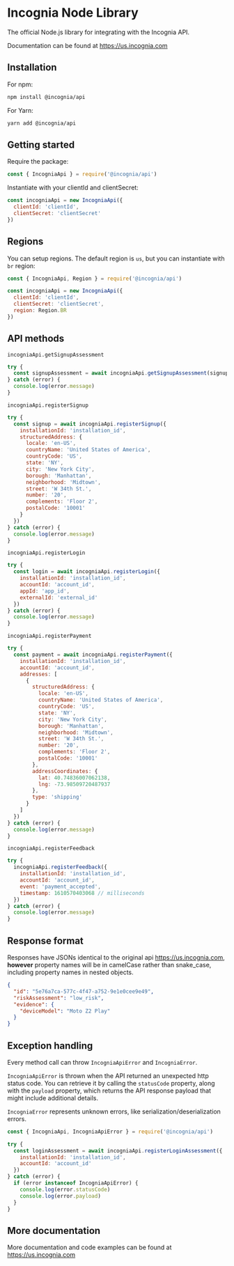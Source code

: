 # Incognia Node Library

The official Node.js library for integrating with the Incognia API.

Documentation can be found at <https://us.incognia.com>

## Installation

For npm:

```sh
npm install @incognia/api
```

For Yarn:

```sh
yarn add @incognia/api
```

## Getting started

Require the package:

```js
const { IncogniaApi } = require('@incognia/api')
```

Instantiate with your clientId and clientSecret:

```js
const incogniaApi = new IncogniaApi({
  clientId: 'clientId',
  clientSecret: 'clientSecret'
})
```

## Regions

You can setup regions. The default region is `us`, but you can instantiate with `br` region:

```js
const { IncogniaApi, Region } = require('@incognia/api')

const incogniaApi = new IncogniaApi({
  clientId: 'clientId',
  clientSecret: 'clientSecret',
  region: Region.BR
})
```

## API methods

`incogniaApi.getSignupAssessment`

```js
try {
  const signupAssessment = await incogniaApi.getSignupAssessment(signupId)
} catch (error) {
  console.log(error.message)
}
```

`incogniaApi.registerSignup`

```js
try {
  const signup = await incogniaApi.registerSignup({
    installationId: 'installation_id',
    structuredAddress: {
      locale: 'en-US',
      countryName: 'United States of America',
      countryCode: 'US',
      state: 'NY',
      city: 'New York City',
      borough: 'Manhattan',
      neighborhood: 'Midtown',
      street: 'W 34th St.',
      number: '20',
      complements: 'Floor 2',
      postalCode: '10001'
    }
  })
} catch (error) {
  console.log(error.message)
}
```

`incogniaApi.registerLogin`

```js
try {
  const login = await incogniaApi.registerLogin({
    installationId: 'installation_id',
    accountId: 'account_id',
    appId: 'app_id',
    externalId: 'external_id'
  })
} catch (error) {
  console.log(error.message)
}
```

`incogniaApi.registerPayment`

```js
try {
  const payment = await incogniaApi.registerPayment({
    installationId: 'installation_id',
    accountId: 'account_id',
    addresses: [
      {
        structuredAddress: {
          locale: 'en-US',
          countryName: 'United States of America',
          countryCode: 'US',
          state: 'NY',
          city: 'New York City',
          borough: 'Manhattan',
          neighborhood: 'Midtown',
          street: 'W 34th St.',
          number: '20',
          complements: 'Floor 2',
          postalCode: '10001'
        },
        addressCoordinates: {
          lat: 40.74836007062138,
          lng: -73.98509720487937
        },
        type: 'shipping'
      }
    ]
  })
} catch (error) {
  console.log(error.message)
}
```

`incogniaApi.registerFeedback`

```js
try {
  incogniaApi.registerFeedback({
    installationId: 'installation_id',
    accountId: 'account_id',
    event: 'payment_accepted',
    timestamp: 1610570403068 // milliseconds
  })
} catch (error) {
  console.log(error.message)
}
```

## Response format

Responses have JSONs identical to the original api <https://us.incognia.com>, **however** property names will be in camelCase rather than snake_case, including property names in nested objects.

```json
{
  "id": "5e76a7ca-577c-4f47-a752-9e1e0cee9e49",
  "riskAssessment": "low_risk",
  "evidence": {
    "deviceModel": "Moto Z2 Play"
  }
}
```

## Exception handling

Every method call can throw `IncogniaApiError` and `IncogniaError`.

`IncogniaApiError` is thrown when the API returned an unexpected http status code. You can retrieve it by calling the `statusCode` property, along with the `payload` property, which returns the API response payload that might include additional details.

`IncogniaError` represents unknown errors, like serialization/deserialization errors.

```js
const { IncogniaApi, IncogniaApiError } = require('@incognia/api')

try {
  const loginAssessment = await incogniaApi.registerLoginAssessment({
    installationId: 'installation_id',
    accountId: 'account_id'
  })
} catch (error) {
  if (error instanceof IncogniaApiError) {
    console.log(error.statusCode)
    console.log(error.payload)
  }
}
```

## More documentation

More documentation and code examples can be found at <https://us.incognia.com>
